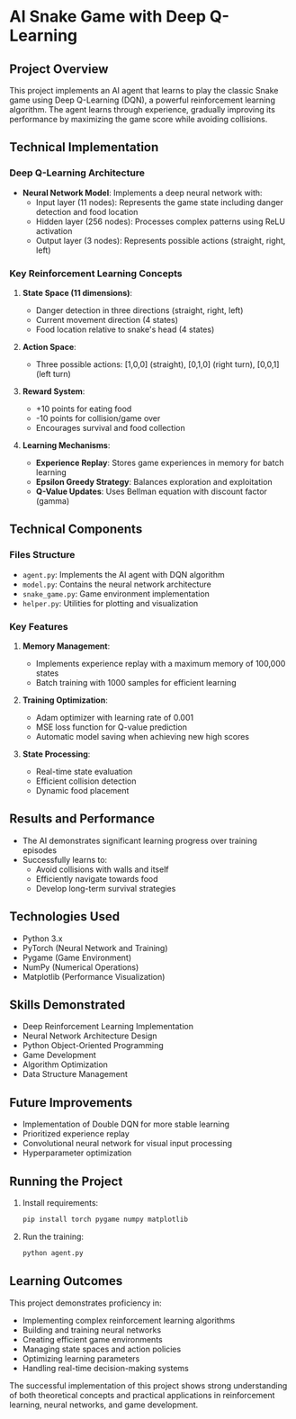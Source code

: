 # AI Snake Game with Deep Q-Learning

## Project Overview
This project implements an AI agent that learns to play the classic Snake game using Deep Q-Learning (DQN), a powerful reinforcement learning algorithm. The agent learns through experience, gradually improving its performance by maximizing the game score while avoiding collisions.

## Technical Implementation

### Deep Q-Learning Architecture
- **Neural Network Model**: Implements a deep neural network with:
  - Input layer (11 nodes): Represents the game state including danger detection and food location
  - Hidden layer (256 nodes): Processes complex patterns using ReLU activation
  - Output layer (3 nodes): Represents possible actions (straight, right, left)

### Key Reinforcement Learning Concepts
1. **State Space (11 dimensions)**:
   - Danger detection in three directions (straight, right, left)
   - Current movement direction (4 states)
   - Food location relative to snake's head (4 states)

2. **Action Space**:
   - Three possible actions: [1,0,0] (straight), [0,1,0] (right turn), [0,0,1] (left turn)

3. **Reward System**:
   - +10 points for eating food
   - -10 points for collision/game over
   - Encourages survival and food collection

4. **Learning Mechanisms**:
   - **Experience Replay**: Stores game experiences in memory for batch learning
   - **Epsilon Greedy Strategy**: Balances exploration and exploitation
   - **Q-Value Updates**: Uses Bellman equation with discount factor (gamma)

## Technical Components

### Files Structure
- `agent.py`: Implements the AI agent with DQN algorithm
- `model.py`: Contains the neural network architecture
- `snake_game.py`: Game environment implementation
- `helper.py`: Utilities for plotting and visualization

### Key Features
1. **Memory Management**:
   - Implements experience replay with a maximum memory of 100,000 states
   - Batch training with 1000 samples for efficient learning

2. **Training Optimization**:
   - Adam optimizer with learning rate of 0.001
   - MSE loss function for Q-value prediction
   - Automatic model saving when achieving new high scores

3. **State Processing**:
   - Real-time state evaluation
   - Efficient collision detection
   - Dynamic food placement

## Results and Performance
- The AI demonstrates significant learning progress over training episodes
- Successfully learns to:
  - Avoid collisions with walls and itself
  - Efficiently navigate towards food
  - Develop long-term survival strategies

## Technologies Used
- Python 3.x
- PyTorch (Neural Network and Training)
- Pygame (Game Environment)
- NumPy (Numerical Operations)
- Matplotlib (Performance Visualization)

## Skills Demonstrated
- Deep Reinforcement Learning Implementation
- Neural Network Architecture Design
- Python Object-Oriented Programming
- Game Development
- Algorithm Optimization
- Data Structure Management

## Future Improvements
- Implementation of Double DQN for more stable learning
- Prioritized experience replay
- Convolutional neural network for visual input processing
- Hyperparameter optimization

## Running the Project
1. Install requirements:
   ```bash
   pip install torch pygame numpy matplotlib
   ```
2. Run the training:
   ```bash
   python agent.py
   ```

## Learning Outcomes
This project demonstrates proficiency in:
- Implementing complex reinforcement learning algorithms
- Building and training neural networks
- Creating efficient game environments
- Managing state spaces and action policies
- Optimizing learning parameters
- Handling real-time decision-making systems

The successful implementation of this project shows strong understanding of both theoretical concepts and practical applications in reinforcement learning, neural networks, and game development.
